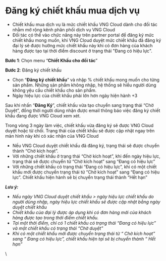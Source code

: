 # Đăng ký chiết khấu mua dịch vụ

* Chiết khấu mua dịch vụ là mức chiết khấu VNG Cloud dành cho đối tác nhằm mở rộng kênh phân phối dịch vụ VNG Cloud
* Đối tác có thể vào chức năng này trên partner portal để đăng ký mức chiết khấu mong muốn, khi VNG Cloud duyệt mức chiết khấu đã đăng ký đại lý sẽ được hưởng mức chiết khấu này khi có đơn hàng của khách hàng được tạo tại thời điểm discount ở trạng thái "Đang có hiệu lực".

**Bước 1**: Chọn menu “**Chiết Khấu cho đối tác**”

**Bước 2**:  Đăng ký chiết khấu

* Chọn “**Đăng ký chiết khấu**” và nhập % chiết khấu mong muốn cho từng sản phẩm. Những sản phẩm không nhập, hệ thống sẽ hiểu người dùng không yệu cầu chiết khấu cho sản phẩm.
* Ngày hiệu lực của chiết khấu phải lớn hơn ngày hiện hành +3

Sau khi nhấn “**Đăng Ký**”, chiết khấu vừa tạo chuyển sang trạng thái “Chờ Duyệt”, đồng thời người dùng nhận được email thông báo việc đăng ký chiết khấu đang được VNG Cloud xem xét.

Trong vòng 3 ngày làm việc, chiết khấu vừa đăng ký sẽ được VNG Cloud duyệt hoặc từ chối. Trạng thái của chiết khấu sẽ được cập nhật ngay trên màn hình này khi có xác nhận của VNG Cloud

* Nếu VNG Cloud duyệt chiết khấu đã đăng ký, trạng thái sẽ được chuyển thành “Chờ kích hoạt”.
* Với những chiết khấu ở trạng thái “Chờ kích hoạt”, khi đến ngày hiệu lực, trạng thái sẽ được chuyển từ “Chờ kích hoạt” sang “Đang có hiệu lực”
* Với những chiết khấu có trạng thái “Đang có hiệu lực”, khi có một chiết khấu mới được chuyển trạng thái từ “Chờ kích hoạt” sang “Đang có hiệu lực”. Chiết khấu hiện hành sẽ bị chuyển trạng thái thành “Hết hạn”

_**Lưu ý:**_

* _Nếu ngày VNG Cloud duyệt chiết khấu > ngày hiệu lực chiết khấu do người dùng nhập, ngày hiệu lực chiết khấu sẽ được cập nhật bằng ngày duyệt chiết khấu_
* _Chiết khấu của đại lý được áp dụng khi có đơn hàng mới của khách hàng được tạo trong thời điểm chiết khấu._
* _Tại một thời điểm, chỉ có 1 chiết khấu có trạng thái “Đang có hiệu lực” và một chiết khấu có trạng thái “Chờ duyệt”_
* _Khi có một chiết khấu mới được chuyển trạng thái từ “ Chờ kích hoạt” sang “ Đang có hiệu lực”, chiết khấu hiện tại sẽ bị chuyển thành “ Hết hạn”_

\
